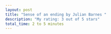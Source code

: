 ```yaml
---
layout: post
title: "Sense of an ending by Julian Barnes "
description: "My rating: 3 out of 5 stars"
total_time: 2 to 5 minutes
---
```


